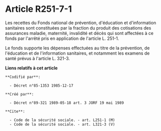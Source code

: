 # Article R251-7-1

Les recettes du Fonds national de prévention, d'éducation et d'information sanitaires sont constituées par la fraction du
produit des cotisations des assurances maladie, maternité, invalidité et décès qui sont affectées à ce fonds par l'arrêté
pris en application de l'article L. 251-1.

Le fonds supporte les dépenses effectuées au titre de la prévention, de l'éducation et de l'information sanitaires, et
notamment les examens de santé prévus à l'article L. 321-3.

**Liens relatifs à cet article**

	**Codifié par**:

	  - Décret n°85-1353 1985-12-17

	**Créé par**:

	  - Décret n°89-321 1989-05-18 art. 3 JORF 19 mai 1989

	**Cite**:

	  - Code de la sécurité sociale. - art. L251-1 (M)
	  - Code de la sécurité sociale. - art. L321-3 (V)
